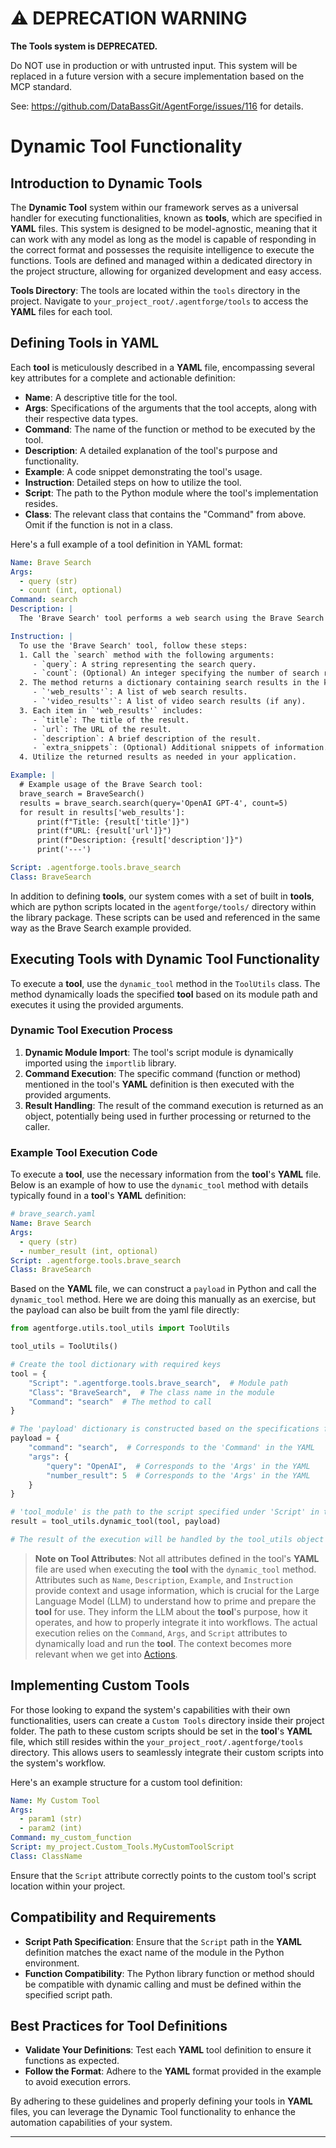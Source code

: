 # ⚠️ DEPRECATION WARNING

**The Tools system is DEPRECATED.**

Do NOT use in production or with untrusted input. This system will be replaced in a future version with a secure implementation based on the MCP standard.

See: https://github.com/DataBassGit/AgentForge/issues/116 for details.

# Dynamic Tool Functionality

## Introduction to Dynamic Tools

The **Dynamic Tool** system within our framework serves as a universal handler for executing functionalities, known as **tools**, which are specified in **YAML** files. This system is designed to be model-agnostic, meaning that it can work with any model as long as the model is capable of responding in the correct format and possesses the requisite intelligence to execute the functions. Tools are defined and managed within a dedicated directory in the project structure, allowing for organized development and easy access.

**Tools Directory**: The tools are located within the `tools` directory in the project. Navigate to `your_project_root/.agentforge/tools` to access the **YAML** files for each tool.

## Defining Tools in YAML

Each **tool** is meticulously described in a **YAML** file, encompassing several key attributes for a complete and actionable definition:

- **Name**: A descriptive title for the tool.
- **Args**: Specifications of the arguments that the tool accepts, along with their respective data types.
- **Command**: The name of the function or method to be executed by the tool.
- **Description**: A detailed explanation of the tool's purpose and functionality.
- **Example**: A code snippet demonstrating the tool's usage.
- **Instruction**: Detailed steps on how to utilize the tool.
- **Script**: The path to the Python module where the tool's implementation resides.
- **Class**: The relevant class that contains the "Command" from above. Omit if the function is not in a class.

Here's a full example of a tool definition in YAML format:

```yaml
Name: Brave Search
Args:
  - query (str)
  - count (int, optional)
Command: search
Description: |
  The 'Brave Search' tool performs a web search using the Brave Search API. It retrieves search results based on the provided query. Each result includes the title, URL, description, and any extra snippets.

Instruction: |
  To use the 'Brave Search' tool, follow these steps:
  1. Call the `search` method with the following arguments:
     - `query`: A string representing the search query.
     - `count`: (Optional) An integer specifying the number of search results to retrieve. Defaults to 10 if not specified.
  2. The method returns a dictionary containing search results in the keys:
     - `'web_results'`: A list of web search results.
     - `'video_results'`: A list of video search results (if any).
  3. Each item in `'web_results'` includes:
     - `title`: The title of the result.
     - `url`: The URL of the result.
     - `description`: A brief description of the result.
     - `extra_snippets`: (Optional) Additional snippets of information.
  4. Utilize the returned results as needed in your application.

Example: |
  # Example usage of the Brave Search tool:
  brave_search = BraveSearch()
  results = brave_search.search(query='OpenAI GPT-4', count=5)
  for result in results['web_results']:
      print(f"Title: {result['title']}")
      print(f"URL: {result['url']}")
      print(f"Description: {result['description']}")
      print('---')

Script: .agentforge.tools.brave_search
Class: BraveSearch
```

In addition to defining **tools**, our system comes with a set of built in **tools**, which are python scripts located in the `agentforge/tools/` directory within the library package. These scripts can be used and referenced in the same way as the Brave Search example provided.

## Executing Tools with Dynamic Tool Functionality

To execute a **tool**, use the `dynamic_tool` method in the `ToolUtils` class. The method dynamically loads the specified **tool** based on its module path and executes it using the provided arguments.

### Dynamic Tool Execution Process

1. **Dynamic Module Import**: The tool's script module is dynamically imported using the `importlib` library.
2. **Command Execution**: The specific command (function or method) mentioned in the tool's **YAML** definition is then executed with the provided arguments.
3. **Result Handling**: The result of the command execution is returned as an object, potentially being used in further processing or returned to the caller.

### Example Tool Execution Code

To execute a **tool**, use the necessary information from the **tool**'s **YAML** file. Below is an example of how to use the `dynamic_tool` method with details typically found in a **tool**'s **YAML** definition:

```yaml
# brave_search.yaml
Name: Brave Search
Args: 
  - query (str)
  - number_result (int, optional)
Script: .agentforge.tools.brave_search
Class: BraveSearch
```

Based on the **YAML** file, we can construct a `payload` in Python and call the `dynamic_tool` method. Here we are doing this manually as an exercise, but the payload can also be built from the yaml file directly:

```python
from agentforge.utils.tool_utils import ToolUtils

tool_utils = ToolUtils()

# Create the tool dictionary with required keys
tool = {
    "Script": ".agentforge.tools.brave_search",  # Module path
    "Class": "BraveSearch",  # The class name in the module
    "Command": "search"  # The method to call
}

# The 'payload' dictionary is constructed based on the specifications from the 'google_search.yaml' file
payload = {
    "command": "search",  # Corresponds to the 'Command' in the YAML
    "args": {
        "query": "OpenAI",  # Corresponds to the 'Args' in the YAML
        "number_result": 5  # Corresponds to the 'Args' in the YAML
    }
}

# 'tool_module' is the path to the script specified under 'Script' in the YAML file
result = tool_utils.dynamic_tool(tool, payload)

# The result of the execution will be handled by the tool_utils object
```

>**Note on Tool Attributes**: Not all attributes defined in the tool's **YAML** file are used when executing the **tool** with the `dynamic_tool` method. Attributes such as `Name`, `Description`, `Example`, and `Instruction` provide context and usage information, which is crucial for the Large Language Model (LLM) to understand how to prime and prepare the **tool** for use. They inform the LLM about the **tool**'s purpose, how it operates, and how to properly integrate it into workflows. The actual execution relies on the `Command`, `Args`, and `Script` attributes to dynamically load and run the **tool**. The context becomes more relevant when we get into [Actions](actions.md).

## Implementing Custom Tools

For those looking to expand the system's capabilities with their own functionalities, users can create a `Custom Tools` directory inside their project folder. The path to these custom scripts should be set in the **tool**'s **YAML** file, which still resides within the `your_project_root/.agentforge/tools` directory. This allows users to seamlessly integrate their custom scripts into the system's workflow.

Here's an example structure for a custom tool definition:

```yaml
Name: My Custom Tool
Args: 
  - param1 (str)
  - param2 (int)
Command: my_custom_function
Script: my_project.Custom_Tools.MyCustomToolScript
Class: ClassName
```

Ensure that the `Script` attribute correctly points to the custom tool's script location within your project.

## Compatibility and Requirements

- **Script Path Specification**: Ensure that the `Script` path in the **YAML** definition matches the exact name of the module in the Python environment.
- **Function Compatibility**: The Python library function or method should be compatible with dynamic calling and must be defined within the specified script path.

## Best Practices for Tool Definitions

- **Validate Your Definitions**: Test each **YAML** tool definition to ensure it functions as expected.
- **Follow the Format**: Adhere to the **YAML** format provided in the example to avoid execution errors.

By adhering to these guidelines and properly defining your tools in **YAML** files, you can leverage the Dynamic Tool functionality to enhance the automation capabilities of your system.

---
